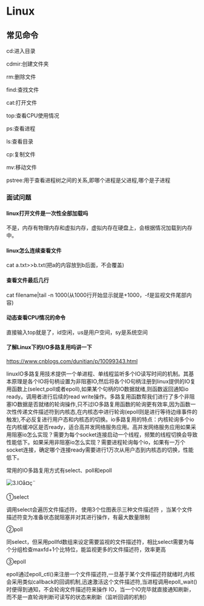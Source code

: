 # Linux

## 常见命令

cd:进入目录

cdmir:创建文件夹

rm:删除文件

find:查找文件

cat:打开文件

top:查看CPU使用情况

ps:查看进程

ls:查看目录

cp:复制文件

mv:移动文件

 pstree:用于查看进程树之间的关系,即哪个进程是父进程,哪个是子进程

### 面试问题

#### linux打开文件是一次性全部加载吗

不是，内存有物理内存和虚拟内存，虚拟内存在硬盘上，会根据情况加载到内存中。

#### linux怎么连续查看文件

cat a.txt>>b.txt(把a的内容放到b后面，不会覆盖)

#### 查看文件最后几行

cat filename|tail -n 1000(从1000行开始显示就是+1000，-f是监视文件尾部内容)

#### 动态查看CPU情况的命令 

直接输入top就是了，id空闲，us是用户空间，sy是系统空间

#### 了解Linux下的I/O多路复用吗讲一下

https://www.cnblogs.com/dunitian/p/10099343.html 

linuxIO多路复用技术提供一个单进程、单线程监听多个IO读写时间的机制。其基本原理是各个IO将句柄设置为非阻塞IO,然后将各个IO句柄注册到linux提供的IO复用函数上(select,poll或者epoll),如果某个句柄的IO数据就绪,则函数返回通知io ready。调用者进行后续的read write操作。多路复用函数帮我们进行了多个非阻塞IO数据是否就绪的轮询操作,只不过IO多路复用函数的轮询更有效率,因为函数一次性传递文件描述符到内核态,在内核态中进行轮询(epoll则是进行等待边缘事件的触发),不必反复进行用户态和内核态的切换。io多路复用的特点：内核轮询多个io在内核缓冲区是否ready，适合高并发网络服务应用。高并发网络服务应用如果采用阻塞io怎么实现？需要为每个socket连接启动一个线程，频繁的线程切换会导致性能低下。如果采用非阻塞io怎么实现？需要进程轮询每个io，如果有一万个socket连接，确定哪个连接ready需要进行1万次从用户态到内核态的切换，性能低下。

常用的IO多路复用方式有select、poll和epoll

 ![3.IOå¤ç¨](https://img2018.cnblogs.com/blog/1127869/201812/1127869-20181210212908314-1267377747.png) 

①select

调用select会遍历文件描述符， 使用3个位图表示三种文件描述符 ，当某个文件描述符变为准备状态就阻塞并对其进行操作，有最大数量限制

②poll

同select，但采用pollfd数组来设定需要监视的文件描述符，相比select需要为每个分组检查maxfd+1个比特位，能监视更多的文件描述符，效率更高 

③epoll

epoll通过epoll_ctl()来注册一个文件描述符,一旦基于某个文件描述符就绪时,内核会采用类似callback的回调机制,迅速激活这个文件描述符,当进程调用epoll_wait()时便得到通知，不会轮询文件描述符来操作 IO，当一个IO完毕就直接通知刷新，而不是一直轮询判断可读写的状态来刷新（监听回调的机制）